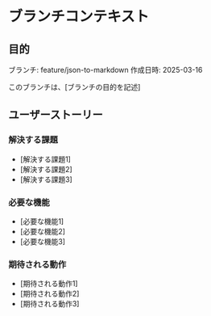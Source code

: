 # ブランチコンテキスト

## 目的

ブランチ: feature/json-to-markdown
作成日時: 2025-03-16

このブランチは、[ブランチの目的を記述]

## ユーザーストーリー

### 解決する課題

- [解決する課題1]
- [解決する課題2]
- [解決する課題3]

### 必要な機能

- [必要な機能1]
- [必要な機能2]
- [必要な機能3]

### 期待される動作

- [期待される動作1]
- [期待される動作2]
- [期待される動作3]
